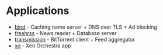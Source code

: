Applications
============

* [bind](bind) - Caching name server + DNS over TLS + Ad blocking
* [freshrss](freshrss) - News reader + Database server
* [transmission](transmission) - BitTorrent client + Feed aggregator
* [xo](xo) - Xen Orchestra app

